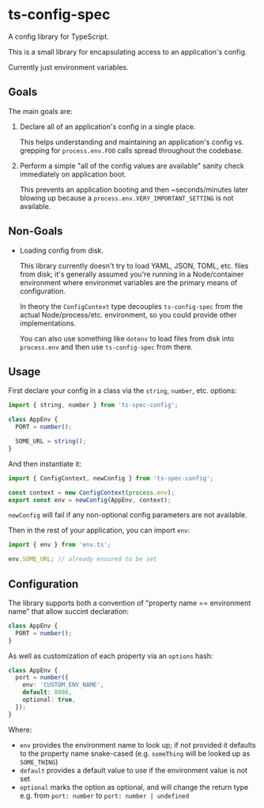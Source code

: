 
# ts-config-spec

A config library for TypeScript.

This is a small library for encapsulating access to an application's config.

Currently just environment variables.

## Goals

The main goals are:

1. Declare all of an application's config in a single place.

   This helps understanding and maintaining an application's config vs. grepping for `process.env.FOO` calls spread throughout the codebase.

2. Perform a simple "all of the config values are available" sanity check immediately on application boot.

   This prevents an application booting and then ~seconds/minutes later blowing up because a `process.env.VERY_IMPORTANT_SETTING` is not available.

## Non-Goals

* Loading config from disk.

  This library currently doesn't try to load YAML, JSON, TOML, etc. files from disk; it's generally assumed you're running in a Node/container environment where environmet variables are the primary means of configuration.

  In theory the `ConfigContext` type decouples `ts-config-spec` from the actual Node/process/etc. environment, so you could provide other implementations.

  You can also use something like `dotenv` to load files from disk into `process.env` and then use `ts-config-spec` from there.

## Usage

First declare your config in a class via the `string`, `number`, etc. options:

```typescript
import { string, number } from 'ts-spec-config';

class AppEnv {
  PORT = number();

  SOME_URL = string();
}
```

And then instantiate it:

```typescript
import { ConfigContext, newConfig } from 'ts-spec-config';

const context = new ConfigContext(process.env);
export const env = newConfig(AppEnv, context);
```

`newConfig` will fail if any non-optional config parameters are not available.

Then in the rest of your application, you can import `env`:

```typescript
import { env } from 'env.ts';

env.SOME_URL; // already ensured to be set
```

## Configuration

The library supports both a convention of "property name == environment name" that allow succint declaration:

```typescript
class AppEnv {
  PORT = number();
}
```

As well as customization of each property via an `options` hash:

```typescript
class AppEnv {
  port = number({
    env: 'CUSTOM_ENV_NAME',
    default: 8080,
    optional: true,
  });
}
```

Where:

* `env` provides the environment name to look up; if not provided it defaults to the property name snake-cased (e.g. `someThing` will be looked up as `SOME_THING`)
* `default` provides a default value to use if the environment value is not set
* `optional` marks the option as optional, and will change the return type e.g. from `port: number` to `port: number | undefined`

